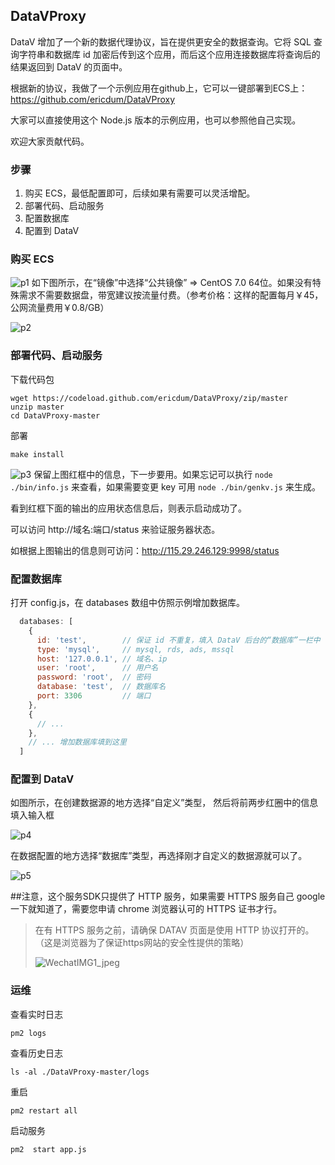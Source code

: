 ## DataVProxy

DataV 增加了一个新的数据代理协议，旨在提供更安全的数据查询。它将 SQL 查询字符串和数据库 id 加密后传到这个应用，而后这个应用连接数据库将查询后的结果返回到 DataV 的页面中。

根据新的协议，我做了一个示例应用在github上，它可以一键部署到ECS上：https://github.com/ericdum/DataVProxy

大家可以直接使用这个 Node.js 版本的示例应用，也可以参照他自己实现。

欢迎大家贡献代码。

### 步骤

1. 购买 ECS，最低配置即可，后续如果有需要可以灵活增配。
2. 部署代码、启动服务
3. 配置数据库
4. 配置到 DataV

### 购买 ECS
![p1](https://oss-cn-hangzhou.aliyuncs.com/yqfiles/81ce416318aa80c3b9ebd523c52a678787d8ba51.png)
如下图所示，在“镜像”中选择“公共镜像” => CentOS 7.0 64位。如果没有特殊需求不需要数据盘，带宽建议按流量付费。（参考价格：这样的配置每月￥45，公网流量费用￥0.8/GB）

![p2](https://oss-cn-hangzhou.aliyuncs.com/yqfiles/1cfd3e4f788a0309a90e4fb0157d27bc31d24a37.png)

### 部署代码、启动服务

下载代码包
```
wget https://codeload.github.com/ericdum/DataVProxy/zip/master
unzip master
cd DataVProxy-master
```

部署
```
make install
```
![p3](https://oss-cn-hangzhou.aliyuncs.com/yqfiles/bdba8d3ff2dd14fca54b48fc734dc832313f6933.png)
保留上图红框中的信息，下一步要用。如果忘记可以执行 `node ./bin/info.js` 来查看，如果需要变更 key 可用 `node ./bin/genkv.js` 来生成。

看到红框下面的输出的应用状态信息后，则表示启动成功了。

可以访问 http://域名:端口/status 来验证服务器状态。

如根据上图输出的信息则可访问：http://115.29.246.129:9998/status

### 配置数据库

打开 config.js，在 databases 数组中仿照示例增加数据库。

```javascript
  databases: [
    {
      id: 'test',        // 保证 id 不重复，填入 DataV 后台的“数据库”一栏中
      type: 'mysql',     // mysql, rds, ads, mssql
      host: '127.0.0.1', // 域名、ip
      user: 'root',      // 用户名
      password: 'root',  // 密码
      database: 'test',  // 数据库名
      port: 3306         // 端口
    },
    {
      // ... 
    },
    // ... 增加数据库填到这里
  ]
```

### 配置到 DataV

如图所示，在创建数据源的地方选择“自定义”类型，
然后将前两步红圈中的信息填入输入框

![p4](https://img.alicdn.com/tfs/TB1wm1JSpXXXXc.XVXXXXXXXXXX-523-716.png)

在数据配置的地方选择“数据库”类型，再选择刚才自定义的数据源就可以了。

![p5](https://img.alicdn.com/tfs/TB1pM1OSpXXXXagXVXXXXXXXXXX-520-437.png)

##注意，这个服务SDK只提供了 HTTP 服务，如果需要 HTTPS 服务自己 google 一下就知道了，需要您申请 chrome 浏览器认可的 HTTPS 证书才行。

> 在有 HTTPS 服务之前，请确保 DATAV 页面是使用 HTTP 协议打开的。（这是浏览器为了保证https网站的安全性提供的策略）  
>
> ![WechatIMG1_jpeg](https://yqfile.alicdn.com/0e61638ec14951820273f3e0ff1c91e30e0c0f61.jpeg)

### 运维

查看实时日志
```
pm2 logs
```

查看历史日志
```
ls -al ./DataVProxy-master/logs
```

重启
```
pm2 restart all
```

启动服务
```
pm2  start app.js
```